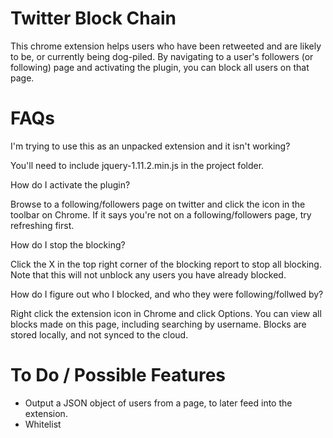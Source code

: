 # Twitter Block Chain

This chrome extension helps users who have been retweeted and are likely to be,
or currently being dog-piled.
By navigating to a user's followers (or following) page and activating the 
plugin, you can block all users on that page.

# FAQs 

I'm trying to use this as an unpacked extension and it isn't working?

You'll need to include jquery-1.11.2.min.js in the project folder.

How do I activate the plugin?

Browse to a following/followers page on twitter and click the icon in the 
toolbar on Chrome. If it says you're not on a following/followers page, try 
refreshing first.

How do I stop the blocking?

Click the X in the top right corner of the blocking report to stop all 
blocking. Note that this will not unblock any users you have already blocked.

How do I figure out who I blocked, and who they were following/follwed by?

Right click the extension icon in Chrome and click Options. You can view all 
blocks made on this page, including searching by username. Blocks are stored 
locally, and not synced to the cloud.

# To Do / Possible Features

* Output a JSON object of users from a page, to later feed into the extension.
* Whitelist 